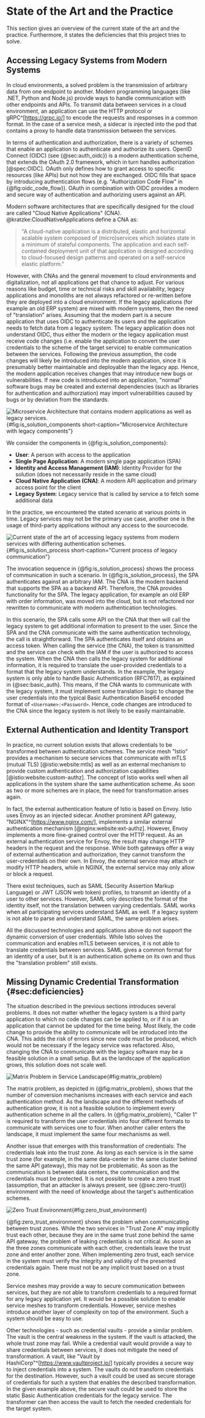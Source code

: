 # State of the Art and the Practice

This section gives an overview of the current state of the art and the practice. Furthermore, it states the deficiencies that this project tries to solve.

## Accessing Legacy Systems from Modern Systems

In cloud environments, a solved problem is the transmission of arbitrary data from one endpoint to another. Modern programming languages (like .NET, Python and Node.js) provide ways to handle communication with other endpoints and APIs. To transmit data between services in a cloud environment, an application can use the HTTP protocol or gRPC^[<https://grpc.io/>] to encode the requests and responses in a common format. In the case of a service mesh, a sidecar is injected into the pod that contains a proxy to handle data transmission between the services.

In terms of authentication and authorization, there is a variety of schemes that enable an application to authenticate and authorize its users. OpenID Connect (OIDC) (see {@sec:auth_oidc}) is a modern authentication scheme, that extends the OAuth 2.0 framework, which in turn handles authorization [@spec:OIDC]. OAuth only defines how to grant access to specific resources (like APIs) but not how they are exchanged. OIDC fills that space by introducing authentication flows (e.g. "Authorization Code Flow" in {@fig:oidc_code_flow}). OAuth in combination with OIDC provides a modern and secure way of authentication and authorizing users against an API.

Modern software architectures that are specifically designed for the cloud are called "Cloud Native Applications" (CNA). @kratzke:CloudNativeApplications define a CNA as:

> "A cloud-native application is a distributed, elastic and horizontal scalable system composed of (micro)services which isolates state in a minimum of stateful components. The application and each self-contained deployment unit of that application is designed according to cloud-focused design patterns and operated on a self-service elastic platform."

However, with CNAs and the general movement to cloud environments and digitalization, not all applications get that chance to adjust. For various reasons like budget, time or technical risks and skill availability, legacy applications and monoliths are not always refactored or re-written before they are deployed into a cloud environment. If the legacy applications (for example an old ERP system) are mixed with modern systems, then the need of "translation" arises. Assuming that the modern part is a secure application that uses OIDC to authenticate its users and the application needs to fetch data from a legacy system. The legacy application does not understand OIDC, thus either the modern or the legacy application must receive code changes (i.e. enable the application to convert the user credentials to the scheme of the target service) to enable communication between the services. Following the previous assumption, the code changes will likely be introduced into the modern application, since it is presumably better maintainable and deployable than the legacy app. Hence, the modern application receives changes that may introduce new bugs or vulnerabilities. If new code is introduced into an application, "normal" software bugs may be created and external dependencies (such as libraries for authentication and authorziation) may import vulnerabilities caused by bugs or by deviation from the standards.

![Microservice Architecture that contains modern applications as well as legacy services.](diagrams/component/is-solution-showcase.puml){#fig:is_solution_components short-caption="Microservice Architecture with legacy components"}

We consider the components in {@fig:is_solution_components}:

- **User**: A person with access to the application
- **Single Page Application**: A modern single page application (SPA)
- **Identity and Access Management (IAM)**: Identity Provider for the solution (does not necessarily reside in the same cloud)
- **Cloud Native Application (CNA)**: A modern API application and primary access point for the client
- **Legacy System**: Legacy service that is called by service a to fetch some additional data

In the practice, we encountered the stated scenario at various points in time. Legacy services may not be the primary use case, another one is the usage of third-party applications without any access to the sourcecode.

![Current state of the art of accessing legacy systems from modern services with differing authentication schemes.](diagrams/sequences/is-solution-process.puml){#fig:is_solution_process short-caption="Current process of legacy communication"}

The invocation sequence in {@fig:is_solution_process} shows the process of communication in such a scenario. In {@fig:is_solution_process}, the SPA authenticates against an arbitrary IAM. The CNA is the modern backend that supports the SPA as a backend API. Therefore, the CNA provides functionality for the SPA. The legacy application, for example an old ERP with order information, was moved into the cloud, but is not refactored nor rewritten to communicate with modern authentication technologies.

In this scenario, the SPA calls some API on the CNA that then will call the legacy system to get additional information to present to the user. Since the SPA and the CNA communicate with the same authentication technology, the call is straightforward. The SPA authenticates itself and obtains an access token. When calling the service (the CNA), the token is transmitted and the service can check with the IAM if the user is authorized to access the system. When the CNA then calls the legacy system for additional information, it is required to translate the user-provided credentials to a format that the legacy system understands. In the example, the legacy system is only able to handle Basic Authentication (RFC7617), as explained in {@sec:basic_auth}. This means, if the CNA wants to communicate with the legacy system, it must implement some translation logic to change the user credentials into the typical Basic Authentication Base64 encoded format of `<Username>:<Password>`. Hence, code changes are introduced to the CNA since the legacy system is not likely to be easily maintainable.

## External Authentication and Identity Transport

In practice, no current solution exists that allows credentials to be transformed between authentication schemes. The service mesh "Istio" provides a mechanism to secure services that communicate with mTLS (mutual TLS) [@istio:website:mtls] as well as an external mechanism to provide custom authentication and authorization capabilities [@istio:website:custom-authz]. The concept of Istio works well when all applications in the system share the same authentication scheme. As soon as two or more schemes are in place, the need for transformation arises again.

In fact, the external authentication feature of Istio is based on Envoy. Istio uses Envoy as an injected sidecar. Another prominent API gateway, "NGINX"^[<https://www.nginx.com/>], implements a similar external authentication mechanism [@nginx:website:ext-authz]. However, Envoy implements a more fine-grained control over the HTTP request. As an external authentication service for Envoy, the result may change HTTP headers in the request and the response. While both gateways offer a way of external authentication and authorization, they cannot transform the user-credentials on their own. In Envoy, the external service may attach or modify HTTP headers, while in NGINX, the external service may only allow or block a request.

There exist techniques, such as SAML (Security Assertion Markup Language) or JWT (JSON web token) profiles, to transmit an identity of a user to other services. However, SAML only describes the format of the identity itself, not the translation between varying credentials. SAML works when all participating services understand SAML as well. If a legacy system is not able to parse and understand SAML, the same problem arises.

All the discussed technologies and applications above do not support the dynamic conversion of user credentials. While Istio solves the communication and enables mTLS between services, it is not able to translate credentials between services. SAML gives a common format for an identity of a user, but it is an authentication scheme on its own and thus the "translation problem" still exists.

## Missing Dynamic Credential Transformation {#sec:deficiencies}

The situation described in the previous sections introduces several problems. It does not matter whether the legacy system is a third party application to which no code changes can be applied to, or if it is an application that cannot be updated for the time being. Most likely, the code change to provide the ability to communicate will be introduced into the CNA. This adds the risk of errors since new code must be produced, which would not be necessary if the legacy service was refactored. Also, changing the CNA to communicate with the legacy software may be a feasible solution in a small setup. But as the landscape of the application grows, this solution does not scale well.

![Matrix Problem in Service Landscape](diagrams/component/matrix-problem.puml){#fig:matrix_problem}

The matrix problem, as depicted in {@fig:matrix_problem}, shows that the number of conversion mechanisms increases with each service and each authentication method. As the landscape and the different methods of authentication grow, it is not a feasible solution to implement every authentication scheme in all the callers. In {@fig:matrix_problem}, "Caller 1" is required to transform the user credentials into four different formats to communicate with services one to four. When another caller enters the landscape, it must implement the same four mechanisms as well.

Another issue that emerges with this transformation of credentials: The credentials leak into the trust zone. As long as each service is in the same trust zone (for example, in the same data-center in the same cluster behind the same API gateway), this may not be problematic. As soon as the communication is between data centers, the communication and the credentials must be protected. It is not possible to create a zero trust (assumption, that an attacker is always present, see {@sec:zero-trust}) environment with the need of knowledge about the target's authentication schemes.

![Zero Trust Environment](diagrams/component/zero-trust-zone.puml){#fig:zero_trust_environment}

{@fig:zero_trust_environment} shows the problem when communicating between trust zones. While the two services in "Trust Zone A" may implicitly trust each other, because they are in the same trust zone behind the same API gateway, the problem of leaking credentials is not critical. As soon as the three zones communicate with each other, credentials leave the trust zone and enter another zone. When implementing zero trust, each service in the system must verify the integrity and validity of the presented credentials again. There must not be any implicit trust based on a trust zone.

Service meshes may provide a way to secure communication between services, but they are not able to transform credentials to a required format for any legacy application yet. It would be a possible solution to enable service meshes to transform credentials. However, service meshes introduce another layer of complexity on top of the environment. Such a system should be easy to use.

Other technologies - such as credential vaults - provide a similar problem. The vault is the central weakness in the system. If the vault is attacked, the whole trust zone may fail. While a credential vault would provide a way to share credentials between services, it does not mitigate the need of transformation. A vault, like "Vault by HashiCorp"^[<https://www.vaultproject.io/>] typically provides a secure way to inject credentials into a system. The vaults do not transform credentials for the destination. However, such a vault could be used as secure storage of credentials for such a system that enables the described transformation. In the given example above, the secure vault could be used to store the static Basic Authentication credentials for the legacy service. The transformer can then access the vault to fetch the needed credentials for the target system.
